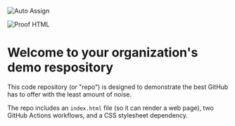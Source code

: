 ![Auto Assign](https://github.com/LangProject/demo-repository/actions/workflows/auto-assign.yml/badge.svg)

![Proof HTML](https://github.com/LangProject/demo-repository/actions/workflows/proof-html.yml/badge.svg)

# Welcome to your organization's demo respository
This code repository (or "repo") is designed to demonstrate the best GitHub has to offer with the least amount of noise.

The repo includes an `index.html` file (so it can render a web page), two GitHub Actions workflows, and a CSS stylesheet dependency.

